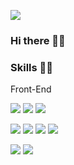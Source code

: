 <style>
    .test {
        box-sizing: border-box;
        min-width: 200px;
        max-width: 980px;
        margin: 0 auto;
        padding: 45px;
    }

    @media (max-width: 767px) {
        .markdown-body {
            padding: 15px;
        }
    }
</style>

<a href="https://instagram.com/seo.devv" target="_blank"><img src="https://img.shields.io/badge/Instagram-E4405F?style=flat-square&logo=Intagram&logoColor=white"/></a>

### Hi there 🖐🏻


### Skills 💪🏻
Front-End
<p class="m-0">
  <img src="https://img.shields.io/badge/HTML5-E34F26?style=flat-square&logo=HTML5&logoColor=white"/>
  <img src="https://img.shields.io/badge/CSS3-1572B6?style=flat-square&logo=CSS3&logoColor=white"/>
  <img src="https://img.shields.io/badge/javascript-F7DF1E?style=flat-square&logo=javascript&logoColor=white"/>
</p>
<p>
  <img src="https://img.shields.io/badge/typescript-3178C6?style=flat-square&logo=typescript&logoColor=white"/>
  <img src="https://img.shields.io/badge/sass-CC6699?style=flat-square&logo=sass&logoColor=white"/>
  <img src="https://img.shields.io/badge/React-61DAFB?style=flat-square&logo=React&logoColor=white"/>
  <img src="https://img.shields.io/badge/reactquery-FF4154?style=flat-square&logo=reactquery&logoColor=white"/>
</p>
<p>
  <img src="https://img.shields.io/badge/redux-764ABC?style=flat-square&logo=redux&logoColor=white"/>
  <img src="https://img.shields.io/badge/reduxsaga-999999?style=flat-square&logo=reduxsaga&logoColor=white"/>
</p>


